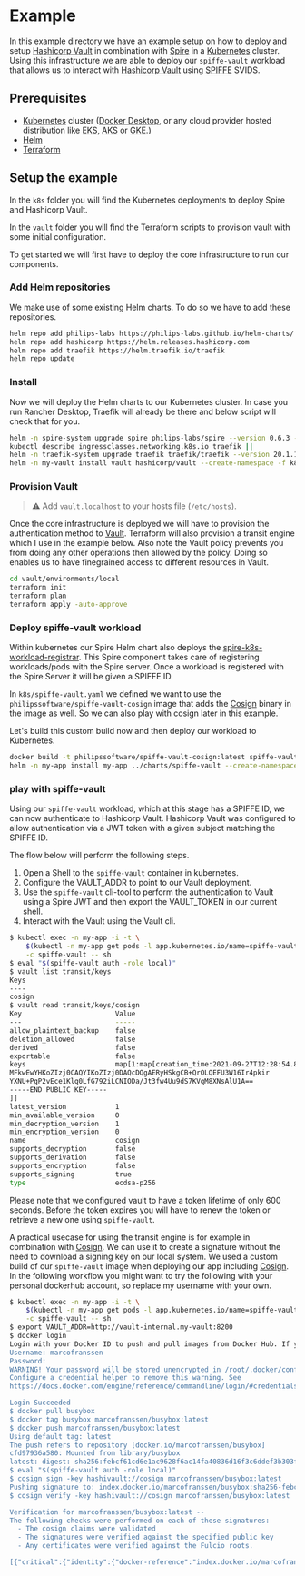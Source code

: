 # Example

In this example directory we have an example setup on how to deploy and setup [Hashicorp Vault][hashi-vault] in combination with [Spire][spire] in a [Kubernetes][kubernetes] cluster. Using this infrastructure we are able to deploy our `spiffe-vault` workload that allows us to interact with [Hashicorp Vault][hashi-vault] using [SPIFFE][spiffe] SVIDS.

## Prerequisites

- [Kubernetes][kubernetes] cluster ([Docker Desktop][docker-desktop], or any cloud provider hosted distribution like [EKS][eks], [AKS][aks] or [GKE][gke].)
- [Helm][helm]
- [Terraform][terraform]

## Setup the example

In the `k8s` folder you will find the Kubernetes deployments to deploy Spire and Hashicorp Vault.

In the `vault` folder you will find the Terraform scripts to provision vault with some initial configuration.

To get started we will first have to deploy the core infrastructure to run our components.

### Add Helm repositories

We make use of some existing Helm charts. To do so we have to add these repositories.

```bash
helm repo add philips-labs https://philips-labs.github.io/helm-charts/
helm repo add hashicorp https://helm.releases.hashicorp.com
helm repo add traefik https://helm.traefik.io/traefik
helm repo update
```

### Install

Now we will deploy the Helm charts to our Kubernetes cluster. In case you run Rancher Desktop, Traefik will already be there and below script will check that for you.

```bash
helm -n spire-system upgrade spire philips-labs/spire --version 0.6.3 --create-namespace --install -f k8s/spire-values.yaml
kubectl describe ingressclasses.networking.k8s.io traefik ||
helm -n traefik-system upgrade traefik traefik/traefik --version 20.1.1 --create-namespace --install -f k8s/traefik-values.yaml
helm -n my-vault install vault hashicorp/vault --create-namespace -f k8s/vault-values.yaml
```

### Provision Vault

> :warning: Add `vault.localhost` to your hosts file (`/etc/hosts`).

Once the core infrastructure is deployed we will have to provision the authentication method to [Vault][hashi-vault]. Terraform will also provision a transit engine which I use in the example below. Also note the Vault policy prevents you from doing any other operations then allowed by the policy. Doing so enables us to have finegrained access to different resources in Vault.

```bash
cd vault/environments/local
terraform init
terraform plan
terraform apply -auto-approve
```

### Deploy spiffe-vault workload

Within kubernetes our Spire Helm chart also deploys the [spire-k8s-workload-registrar][spire-k8s-workload-registrar]. This Spire component takes care of registering workloads/pods with the Spire server. Once a workload is registered with the Spire Server it will be given a SPIFFE ID.

In `k8s/spiffe-vault.yaml` we defined we want to use the `philipssoftware/spiffe-vault-cosign` image that adds the [Cosign][cosign] binary in the image as well. So we can also play with cosign later in this example.

Let's build this custom build now and then deploy our workload to Kubernetes.

```bash
docker build -t philipssoftware/spiffe-vault-cosign:latest spiffe-vault-cosign
helm -n my-app install my-app ../charts/spiffe-vault --create-namespace -f k8s/spiffe-vault.yaml
```

### play with spiffe-vault

Using our `spiffe-vault` workload, which at this stage has a SPIFFE ID, we can now authenticate to Hashicorp Vault. Hashicorp Vault was configured to allow authentication via a JWT token with a given subject matching the SPIFFE ID.

The flow below will perform the following steps.

1. Open a Shell to the `spiffe-vault` container in kubernetes.
2. Configure the VAULT_ADDR to point to our Vault deployment.
3. Use the `spiffe-vault` cli-tool to perform the authentication to Vault using a Spire JWT and then export the VAULT_TOKEN in our current shell.
4. Interact with the Vault using the Vault cli.

```bash
$ kubectl exec -n my-app -i -t \
    $(kubectl -n my-app get pods -l app.kubernetes.io/name=spiffe-vault -o jsonpath="{.items[0].metadata.name}") \
    -c spiffe-vault -- sh
$ eval "$(spiffe-vault auth -role local)"
$ vault list transit/keys
Keys
----
cosign
$ vault read transit/keys/cosign
Key                       Value
---                       -----
allow_plaintext_backup    false
deletion_allowed          false
derived                   false
exportable                false
keys                      map[1:map[creation_time:2021-09-27T12:28:54.878899344Z name:P-256 public_key:-----BEGIN PUBLIC KEY-----
MFkwEwYHKoZIzj0CAQYIKoZIzj0DAQcDQgAERyHSkgCB+QrOLQEFU3W16Ir4pkir
YXNU+PgP2vEce1Klq0LfG792iLCNIODa/Jt3fw4Uu9dS7KVqM8XNsAlU1A==
-----END PUBLIC KEY-----
]]
latest_version            1
min_available_version     0
min_decryption_version    1
min_encryption_version    0
name                      cosign
supports_decryption       false
supports_derivation       false
supports_encryption       false
supports_signing          true
type                      ecdsa-p256
```

Please note that we configured vault to have a token lifetime of only 600 seconds. Before the token expires you will have to renew the token or retrieve a new one using `spiffe-vault`.

A practical usecase for using the transit engine is for example in combination with [Cosign][cosign]. We can use it to create a signature without the need to download a signing key on our local system. We used a custom build of our `spiffe-vault` image when deploying our app including [Cosign][cosign]. In the following workflow you might want to try the following with your personal dockerhub account, so replace my username with your own.

```bash
$ kubectl exec -n my-app -i -t \
    $(kubectl -n my-app get pods -l app.kubernetes.io/name=spiffe-vault -o jsonpath="{.items[0].metadata.name}") \
    -c spiffe-vault -- sh
$ export VAULT_ADDR=http://vault-internal.my-vault:8200
$ docker login
Login with your Docker ID to push and pull images from Docker Hub. If you don't have a Docker ID, head over to https://hub.docker.com to create one.
Username: marcofranssen
Password:
WARNING! Your password will be stored unencrypted in /root/.docker/config.json.
Configure a credential helper to remove this warning. See
https://docs.docker.com/engine/reference/commandline/login/#credentials-store

Login Succeeded
$ docker pull busybox
$ docker tag busybox marcofranssen/busybox:latest
$ docker push marcofranssen/busybox:latest
Using default tag: latest
The push refers to repository [docker.io/marcofranssen/busybox]
cfd97936a580: Mounted from library/busybox
latest: digest: sha256:febcf61cd6e1ac9628f6ac14fa40836d16f3c6ddef3b303ff0321606e55ddd0b size: 527
$ eval "$(spiffe-vault auth -role local)"
$ cosign sign -key hashivault://cosign marcofranssen/busybox:latest
Pushing signature to: index.docker.io/marcofranssen/busybox:sha256-febcf61cd6e1ac9628f6ac14fa40836d16f3c6ddef3b303ff0321606e55ddd0b.sig
$ cosign verify -key hashivault://cosign marcofranssen/busybox:latest

Verification for marcofranssen/busybox:latest --
The following checks were performed on each of these signatures:
  - The cosign claims were validated
  - The signatures were verified against the specified public key
  - Any certificates were verified against the Fulcio roots.

[{"critical":{"identity":{"docker-reference":"index.docker.io/marcofranssen/busybox"},"image":{"docker-manifest-digest":"sha256:febcf61cd6e1ac9628f6ac14fa40836d16f3c6ddef3b303ff0321606e55ddd0b"},"type":"cosign container image signature"},"optional":null}]
```

[kubernetes]: https://kubernetes.io "Production-Grade Container Orchestration"
[hashi-vault]: https://vaultproject.io "Manage Secrets and Protect Sensitive Data"
[spiffe]: https://spiffe.io "A universal identity control plane for distributed systems"
[spire]: https://spiffe.io/downloads/ "Implementation of the SPIFFE protocol"
[terraform]: https://terraform.io "Open-source infrastructure as code software tool"
[helm]: https://helm.sh "The package manager for Kubernetes"
[docker-desktop]: https://www.docker.com/products/docker-desktop "The fastest way to containerize applications on your desktop"
[eks]: https://aws.amazon.com/eks/ "Amazon Elastic Kubernetes Service"
[aks]: https://azure.microsoft.com/en-us/services/kubernetes-service/ "Azure Kubernetes Service"
[gke]: https://cloud.google.com/kubernetes-engine "Google Kubernetes Engine"
[spire-k8s-workload-registrar]: https://github.com/spiffe/spire/tree/main/support/k8s/k8s-workload-registrar "The SPIRE Kubernetes Workload Registrar implements a Kubernetes ValidatingAdmissionWebhook that facilitates automatic workload registration within Kubernetes."
[cosign]: https://github.com/sigstore/cosign "Container Signing, Verification and Storage in an OCI registry."
